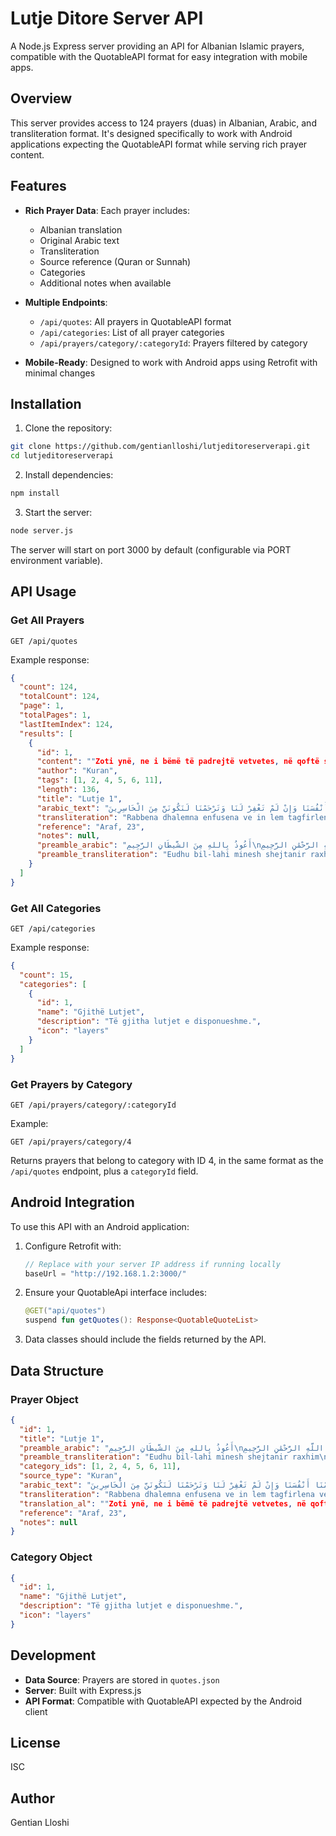 # Lutje Ditore Server API

A Node.js Express server providing an API for Albanian Islamic prayers, compatible with the QuotableAPI format for easy integration with mobile apps.

## Overview

This server provides access to 124 prayers (duas) in Albanian, Arabic, and transliteration format. It's designed specifically to work with Android applications expecting the QuotableAPI format while serving rich prayer content.

## Features

- **Rich Prayer Data**: Each prayer includes:
  - Albanian translation
  - Original Arabic text
  - Transliteration
  - Source reference (Quran or Sunnah)
  - Categories
  - Additional notes when available

- **Multiple Endpoints**:
  - `/api/quotes`: All prayers in QuotableAPI format
  - `/api/categories`: List of all prayer categories
  - `/api/prayers/category/:categoryId`: Prayers filtered by category

- **Mobile-Ready**: Designed to work with Android apps using Retrofit with minimal changes

## Installation

1. Clone the repository:
```bash
git clone https://github.com/gentianlloshi/lutjeditoreserverapi.git
cd lutjeditoreserverapi
```

2. Install dependencies:
```bash
npm install
```

3. Start the server:
```bash
node server.js
```

The server will start on port 3000 by default (configurable via PORT environment variable).

## API Usage

### Get All Prayers
```
GET /api/quotes
```

Example response:
```json
{
  "count": 124,
  "totalCount": 124,
  "page": 1,
  "totalPages": 1,
  "lastItemIndex": 124,
  "results": [
    {
      "id": 1,
      "content": ""Zoti ynë, ne i bëmë të padrejtë vetvetes, në qoftë se nuk na falë dhe nuk na mëshiron, ne me siguri do të jemi prej të shkatërruarve!"",
      "author": "Kuran",
      "tags": [1, 2, 4, 5, 6, 11],
      "length": 136,
      "title": "Lutje 1",
      "arabic_text": "رَبَّنَا ظَلَمْنَا أَنْفُسَنَا وَإِنْ لَمْ تَغْفِرْ لَنَا وَتَرْحَمْنَا لَنَكُونَنَّ مِنَ الْخَاسِرِينَ",
      "transliteration": "Rabbena dhalemna enfusena ve in lem tagfirlena ve terhamna lenkunenne minel hasirin.",
      "reference": "Araf, 23",
      "notes": null,
      "preamble_arabic": "أَعُوذُ بِاللهِ مِنَ الشَّيطَانِ الرَّجِيمِ\nبِسْمِ اللَّهِ الرَّحْمَٰنِ الرَّحِيمِ",
      "preamble_transliteration": "Eudhu bil-lahi minesh shejtanir raxhim\nBismil-lahirr Rrahmanirr Rrahim"
    }
  ]
}
```

### Get All Categories
```
GET /api/categories
```

Example response:
```json
{
  "count": 15,
  "categories": [
    {
      "id": 1,
      "name": "Gjithë Lutjet",
      "description": "Të gjitha lutjet e disponueshme.",
      "icon": "layers"
    }
  ]
}
```

### Get Prayers by Category
```
GET /api/prayers/category/:categoryId
```

Example:
```
GET /api/prayers/category/4
```

Returns prayers that belong to category with ID 4, in the same format as the `/api/quotes` endpoint, plus a `categoryId` field.

## Android Integration

To use this API with an Android application:

1. Configure Retrofit with:
   ```kotlin
   // Replace with your server IP address if running locally
   baseUrl = "http://192.168.1.2:3000/"
   ```

2. Ensure your QuotableApi interface includes:
   ```kotlin
   @GET("api/quotes")
   suspend fun getQuotes(): Response<QuotableQuoteList>
   ```

3. Data classes should include the fields returned by the API.

## Data Structure

### Prayer Object
```json
{
  "id": 1,
  "title": "Lutje 1",
  "preamble_arabic": "أَعُوذُ بِاللهِ مِنَ الشَّيطَانِ الرَّجِيمِ\nبِسْمِ اللَّهِ الرَّحْمَٰنِ الرَّحِيمِ",
  "preamble_transliteration": "Eudhu bil-lahi minesh shejtanir raxhim\nBismil-lahirr Rrahmanirr Rrahim",
  "category_ids": [1, 2, 4, 5, 6, 11],
  "source_type": "Kuran",
  "arabic_text": "رَبَّنَا ظَلَمْنَا أَنْفُسَنَا وَإِنْ لَمْ تَغْفِرْ لَنَا وَتَرْحَمْنَا لَنَكُونَنَّ مِنَ الْخَاسِرِينَ",
  "transliteration": "Rabbena dhalemna enfusena ve in lem tagfirlena ve terhamna lenkunenne minel hasirin.",
  "translation_al": ""Zoti ynë, ne i bëmë të padrejtë vetvetes, në qoftë se nuk na falë dhe nuk na mëshiron, ne me siguri do të jemi prej të shkatërruarve!"",
  "reference": "Araf, 23",
  "notes": null
}
```

### Category Object
```json
{
  "id": 1,
  "name": "Gjithë Lutjet",
  "description": "Të gjitha lutjet e disponueshme.",
  "icon": "layers"
}
```

## Development

- **Data Source**: Prayers are stored in `quotes.json`
- **Server**: Built with Express.js
- **API Format**: Compatible with QuotableAPI expected by the Android client

## License

ISC

## Author

Gentian Lloshi
